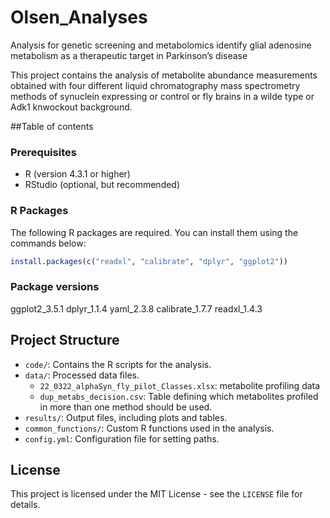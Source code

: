 # Olsen_Analyses
Analysis for genetic screening and metabolomics identify glial adenosine metabolism as a therapeutic target in Parkinson’s disease

This project contains the analysis of metabolite abundance measurements obtained with four different liquid chromatography mass spectrometry methods of synuclein expressing or control or fly brains in a wilde type or Adk1 knwockout background. 

##Table of contents
### Prerequisites
- R (version 4.3.1 or higher)
- RStudio (optional, but recommended)

### R Packages
The following R packages are required. You can install them using the commands below:

```r
install.packages(c("readxl", "calibrate", "dplyr", "ggplot2"))
```
### Package versions
ggplot2_3.5.1
dplyr_1.1.4
yaml_2.3.8
calibrate_1.7.7
readxl_1.4.3   

## Project Structure
- `code/`: Contains the R scripts for the analysis.
- `data/`: Processed data files.
  - `22_0322_alphaSyn_fly_pilot_Classes.xlsx`: metabolite profiling data
  - `dup_metabs_decision.csv`: Table defining which metabolites profiled in more than one method should be used.
- `results/`: Output files, including plots and tables.
- `common_functions/`: Custom R functions used in the analysis.
- `config.yml`: Configuration file for setting paths.

## License

This project is licensed under the MIT License - see the `LICENSE` file for details.
